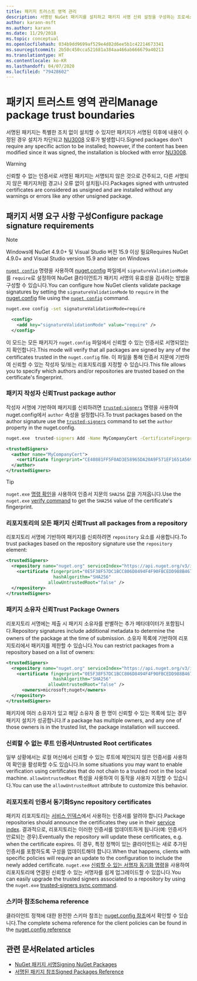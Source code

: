 ```yaml
---
title: 패키지 트러스트 영역 관리
description: 서명된 NuGet 패키지를 설치하고 패키지 서명 신뢰 설정을 구성하는 프로세스를 설명합니다.
author: karann-msft
ms.author: karann
ms.date: 11/29/2018
ms.topic: conceptual
ms.openlocfilehash: 034b9dd9699af529e4d82d6ee5b1c42214673341
ms.sourcegitcommit: 2b50c450cca521681a384aa466ab666679a40213
ms.translationtype: HT
ms.contentlocale: ko-KR
ms.lasthandoff: 04/07/2020
ms.locfileid: "79428602"
---
```

# <a name="manage-package-trust-boundaries"></a><span data-ttu-id="3a5a3-103">패키지 트러스트 영역 관리</span><span class="sxs-lookup"><span data-stu-id="3a5a3-103">Manage package trust boundaries</span></span>

<span data-ttu-id="3a5a3-104">서명된 패키지는 특별한 조치 없이 설치할 수 있지만 패키지가 서명된 이후에 내용이 수정된 경우 설치가 차단되고 [NU3008](../reference/errors-and-warnings/NU3008.md) 오류가 발생합니다.</span><span class="sxs-lookup"><span data-stu-id="3a5a3-104">Signed packages don't require any specific action to be installed; however, if the content has been modified since it was signed, the installation is blocked with error [NU3008](../reference/errors-and-warnings/NU3008.md).</span></span>

> [!Warning]
> <span data-ttu-id="3a5a3-105">신뢰할 수 없는 인증서로 서명된 패키지는 서명되지 않은 것으로 간주되고, 다른 서명되지 않은 패키지처럼 경고나 오류 없이 설치됩니다.</span><span class="sxs-lookup"><span data-stu-id="3a5a3-105">Packages signed with untrusted certificates are considered as unsigned and are installed without any warnings or errors like any other unsigned package.</span></span>

## <a name="configure-package-signature-requirements"></a><span data-ttu-id="3a5a3-106">패키지 서명 요구 사항 구성</span><span class="sxs-lookup"><span data-stu-id="3a5a3-106">Configure package signature requirements</span></span>

> [!Note]
> <span data-ttu-id="3a5a3-107">Windows에 NuGet 4.9.0+ 및 Visual Studio 버전 15.9 이상 필요</span><span class="sxs-lookup"><span data-stu-id="3a5a3-107">Requires NuGet 4.9.0+ and Visual Studio version 15.9 and later on Windows</span></span>

<span data-ttu-id="3a5a3-108">[`nuget config`](../reference/cli-reference/cli-ref-config.md) 명령을 사용하여 [nuget.config](../reference/nuget-config-file.md) 파일에서 `signatureValidationMode`를 `require`로 설정하여 NuGet 클라이언트가 패키지 서명의 유효성을 검사하는 방법을 구성할 수 있습니다.</span><span class="sxs-lookup"><span data-stu-id="3a5a3-108">You can configure how NuGet clients validate package signatures by setting the `signatureValidationMode` to `require` in the [nuget.config](../reference/nuget-config-file.md) file using the [`nuget config`](../reference/cli-reference/cli-ref-config.md) command.</span></span>

```cmd
nuget.exe config -set signatureValidationMode=require
```

```xml
  <config>
    <add key="signatureValidationMode" value="require" />
  </config>
```

<span data-ttu-id="3a5a3-109">이 모드는 모든 패키지가 `nuget.config` 파일에서 신뢰할 수 있는 인증서로 서명되었는지 확인합니다.</span><span class="sxs-lookup"><span data-stu-id="3a5a3-109">This mode will verify that all packages are signed by any of the certificates trusted in the `nuget.config` file.</span></span> <span data-ttu-id="3a5a3-110">이 파일을 통해 인증서 지문에 기반하여 신뢰할 수 있는 작성자 및/또는 리포지토리를 지정할 수 있습니다.</span><span class="sxs-lookup"><span data-stu-id="3a5a3-110">This file allows you to specify which authors and/or repositories are trusted based on the certificate's fingerprint.</span></span>

### <a name="trust-package-author"></a><span data-ttu-id="3a5a3-111">패키지 작성자 신뢰</span><span class="sxs-lookup"><span data-stu-id="3a5a3-111">Trust package author</span></span>

<span data-ttu-id="3a5a3-112">작성자 서명에 기반하여 패키지를 신뢰하려면 [`trusted-signers`](../reference/cli-reference/cli-ref-trusted-signers.md) 명령을 사용하여 nuget.config에서 `author` 속성을 설정합니다.</span><span class="sxs-lookup"><span data-stu-id="3a5a3-112">To trust packages based on the author signature use the [`trusted-signers`](../reference/cli-reference/cli-ref-trusted-signers.md) command to set the `author` property in the nuget.config.</span></span>

```cmd
nuget.exe  trusted-signers Add -Name MyCompanyCert -CertificateFingerprint CE40881FF5F0AD3E58965DA20A9F571EF1651A56933748E1BF1C99E537C4E039 -FingerprintAlgorithm SHA256
```

```xml
<trustedSigners>
  <author name="MyCompanyCert">
    <certificate fingerprint="CE40881FF5F0AD3E58965DA20A9F571EF1651A56933748E1BF1C99E537C4E039" hashAlgorithm="SHA256" allowUntrustedRoot="false" />
  </author>
</trustedSigners>
```

>[!TIP]
><span data-ttu-id="3a5a3-113">`nuget.exe` [명령 확인](../reference/cli-reference/cli-ref-verify.md)을 사용하여 인증서 지문의 `SHA256` 값을 가져옵니다.</span><span class="sxs-lookup"><span data-stu-id="3a5a3-113">Use the `nuget.exe` [verify command](../reference/cli-reference/cli-ref-verify.md) to get the `SHA256` value of the certificate's fingerprint.</span></span>


### <a name="trust-all-packages-from-a-repository"></a><span data-ttu-id="3a5a3-114">리포지토리의 모든 패키지 신뢰</span><span class="sxs-lookup"><span data-stu-id="3a5a3-114">Trust all packages from a repository</span></span>

<span data-ttu-id="3a5a3-115">리포지토리 서명에 기반하여 패키지를 신뢰하려면 `repository` 요소를 사용합니다.</span><span class="sxs-lookup"><span data-stu-id="3a5a3-115">To trust packages based on the repository signature use the `repository` element:</span></span>

```xml
<trustedSigners>  
  <repository name="nuget.org" serviceIndex="https://api.nuget.org/v3/index.json">
    <certificate fingerprint="0E5F38F57DC1BCC806D8494F4F90FBCEDD988B4676070...." 
                  hashAlgorithm="SHA256" 
                allowUntrustedRoot="false" />
  </repository>
</trustedSigners>
```

### <a name="trust-package-owners"></a><span data-ttu-id="3a5a3-116">패키지 소유자 신뢰</span><span class="sxs-lookup"><span data-stu-id="3a5a3-116">Trust Package Owners</span></span>

<span data-ttu-id="3a5a3-117">리포지토리 서명에는 제출 시 패키지 소유자를 판별하는 추가 메타데이터가 포함됩니다.</span><span class="sxs-lookup"><span data-stu-id="3a5a3-117">Repository signatures include additional metadata to determine the owners of the package at the time of submission.</span></span> <span data-ttu-id="3a5a3-118">소유자 목록에 기반하여 리포지토리에서 패키지를 제한할 수 있습니다.</span><span class="sxs-lookup"><span data-stu-id="3a5a3-118">You can restrict packages from a repository based on a list of owners:</span></span>

```xml
<trustedSigners>  
  <repository name="nuget.org" serviceIndex="https://api.nuget.org/v3/index.json">
    <certificate fingerprint="0E5F38F57DC1BCC806D8494F4F90FBCEDD988B4676070...." 
                  hashAlgorithm="SHA256" 
                allowUntrustedRoot="false" />
      <owners>microsoft;nuget</owners>
  </repository>
</trustedSigners>
```

<span data-ttu-id="3a5a3-119">패키지에 여러 소유자가 있고 해당 소유자 중 한 명이 신뢰할 수 있는 목록에 있는 경우 패키지 설치가 성공합니다.</span><span class="sxs-lookup"><span data-stu-id="3a5a3-119">If a package has multiple owners, and any one of those owners is in the trusted list, the package installation will succeed.</span></span>

### <a name="untrusted-root-certificates"></a><span data-ttu-id="3a5a3-120">신뢰할 수 없는 루트 인증서</span><span class="sxs-lookup"><span data-stu-id="3a5a3-120">Untrusted Root certificates</span></span>

<span data-ttu-id="3a5a3-121">일부 상황에서는 로컬 머신에서 신뢰할 수 있는 루트에 체인되지 않은 인증서를 사용하여 확인을 활성화할 수도 있습니다.</span><span class="sxs-lookup"><span data-stu-id="3a5a3-121">In some situations you may want to enable verification using certificates that do not chain to a trusted root in the local machine.</span></span> <span data-ttu-id="3a5a3-122">`allowUntrustedRoot` 특성을 사용하여 이 동작을 사용자 지정할 수 있습니다.</span><span class="sxs-lookup"><span data-stu-id="3a5a3-122">You can use the `allowUntrustedRoot` attribute to customize this behavior.</span></span>

### <a name="sync-repository-certificates"></a><span data-ttu-id="3a5a3-123">리포지토리 인증서 동기화</span><span class="sxs-lookup"><span data-stu-id="3a5a3-123">Sync repository certificates</span></span>

<span data-ttu-id="3a5a3-124">패키지 리포지토리는 [서비스 인덱스](../api/service-index.md)에서 사용하는 인증서를 알려야 합니다.</span><span class="sxs-lookup"><span data-stu-id="3a5a3-124">Package repositories should announce the certificates they use in their [service index](../api/service-index.md).</span></span> <span data-ttu-id="3a5a3-125">결과적으로, 리포지토리는 이러한 인증서를 업데이트하게 됩니다(예: 인증서가 만료되는 경우).</span><span class="sxs-lookup"><span data-stu-id="3a5a3-125">Eventually the repository will update these certificates, e.g. when the certificate expires.</span></span> <span data-ttu-id="3a5a3-126">이 경우, 특정 정책이 있는 클라이언트는 새로 추가된 인증서를 포함하도록 구성을 업데이트해야 합니다.</span><span class="sxs-lookup"><span data-stu-id="3a5a3-126">When that happens, clients with specific policies will require an update to the configuration to include the newly added certificate.</span></span> <span data-ttu-id="3a5a3-127">`nuget.exe` [신뢰할 수 있는 서명자 동기화 명령](../reference/cli-reference/cli-ref-trusted-signers.md#nuget-trusted-signers-sync--name-name)을 사용하여 리포지토리에 연결된 신뢰할 수 있는 서명자를 쉽게 업그레이드할 수 있씁니다.</span><span class="sxs-lookup"><span data-stu-id="3a5a3-127">You can easily upgrade the trusted signers associated to a repository by using the `nuget.exe` [trusted-signers sync command](../reference/cli-reference/cli-ref-trusted-signers.md#nuget-trusted-signers-sync--name-name).</span></span>

### <a name="schema-reference"></a><span data-ttu-id="3a5a3-128">스키마 참조</span><span class="sxs-lookup"><span data-stu-id="3a5a3-128">Schema reference</span></span>

<span data-ttu-id="3a5a3-129">클라이언트 정책에 대한 완전한 스키마 참조는 [nuget.config 참조](../reference/nuget-config-file.md#trustedsigners-section)에서 확인할 수 있습니다.</span><span class="sxs-lookup"><span data-stu-id="3a5a3-129">The complete schema reference for the client policies can be found in the [nuget.config reference](../reference/nuget-config-file.md#trustedsigners-section)</span></span>

## <a name="related-articles"></a><span data-ttu-id="3a5a3-130">관련 문서</span><span class="sxs-lookup"><span data-stu-id="3a5a3-130">Related articles</span></span>

- [<span data-ttu-id="3a5a3-131">NuGet 패키지 서명</span><span class="sxs-lookup"><span data-stu-id="3a5a3-131">Signing NuGet Packages</span></span>](../create-packages/Sign-a-Package.md)
- [<span data-ttu-id="3a5a3-132">서명된 패키지 참조</span><span class="sxs-lookup"><span data-stu-id="3a5a3-132">Signed Packages Reference</span></span>](../reference/Signed-Packages-Reference.md)
